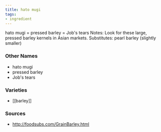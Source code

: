 ```yaml
---
title: hato mugi
tags:
- ingredient
---
```

hato mugi = pressed barley = Job's tears Notes: Look for these large, pressed barley kernels in Asian markets. Substitutes: pearl barley (slightly smaller)

### Other Names

* hato mugi
* pressed barley
* Job's tears

### Varieties

* [[barley]]

### Sources
* http://foodsubs.com/GrainBarley.html
